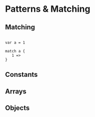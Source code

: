 # Patterns & Matching

## Matching

```

var a = 1

match a {
   1 =>
}

```

## Constants


## Arrays


## Objects



